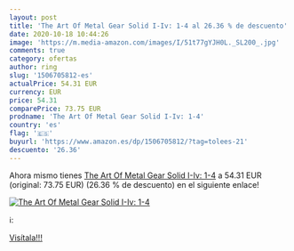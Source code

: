 ```yaml
---
layout: post
title: 'The Art Of Metal Gear Solid I-Iv: 1-4 al 26.36 % de descuento'
date: 2020-10-18 10:44:26
image: 'https://m.media-amazon.com/images/I/51t77gYJH0L._SL200_.jpg'
comments: true
category: ofertas
author: ring
slug: '1506705812-es'
actualPrice: 54.31 EUR
currency: EUR
price: 54.31
comparePrice: 73.75 EUR
prodname: 'The Art Of Metal Gear Solid I-Iv: 1-4'
country: 'es'
flag: '🇪🇸'
buyurl: 'https://www.amazon.es/dp/1506705812/?tag=tolees-21'
descuento: '26.36'
---
```


Ahora mismo tienes [The Art Of Metal Gear Solid I-Iv: 1-4](https://www.amazon.es/dp/1506705812/?tag=tolees-21) a 54.31 EUR (original: 73.75 EUR) (26.36 %  de descuento) en el siguiente enlace!

[![The Art Of Metal Gear Solid I-Iv: 1-4](https://m.media-amazon.com/images/I/51t77gYJH0L._SL200_.jpg)](https://www.amazon.es/dp/1506705812/?tag=tolees-21)

ℹ️:


[Visítala!!!](https://www.amazon.es/dp/1506705812/?tag=tolees-21)
